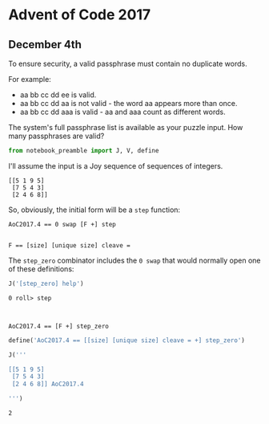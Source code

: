 # Advent of Code 2017

## December 4th
To ensure security, a valid passphrase must contain no duplicate words.

For example:

* aa bb cc dd ee is valid.
* aa bb cc dd aa is not valid - the word aa appears more than once.
* aa bb cc dd aaa is valid - aa and aaa count as different words.

The system's full passphrase list is available as your puzzle input. How many passphrases are valid?


```python
from notebook_preamble import J, V, define
```

I'll assume the input is a Joy sequence of sequences of integers.

    [[5 1 9 5]
     [7 5 4 3]
     [2 4 6 8]]

So, obviously, the initial form will be a `step` function:

    AoC2017.4 == 0 swap [F +] step


    F == [size] [unique size] cleave =


The `step_zero` combinator includes the `0 swap` that would normally open one of these definitions:


```python
J('[step_zero] help')
```

    0 roll> step
    


    AoC2017.4 == [F +] step_zero


```python
define('AoC2017.4 == [[size] [unique size] cleave = +] step_zero')
```


```python
J('''

[[5 1 9 5]
 [7 5 4 3]
 [2 4 6 8]] AoC2017.4

''')
```

    2

